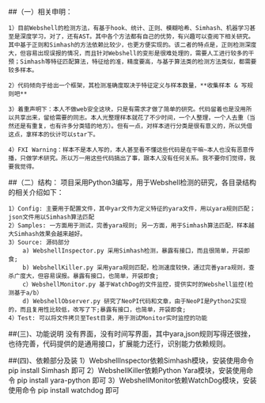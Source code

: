 ##（一）相关申明：
    
    1）目前Webshell的检测方法，有基于hook、统计、正则、模糊哈希、Simhash、机器学习甚至是深度学习，对了，还有AST。其中各个方法都有自己的优势，有兴趣可以查阅下相关研究。其中基于正则和Simhash的方法依赖比较少，也更方便实现的。该二者的特点是，正则检测深度大，但容易出现误报的情况，而且针对Webshell的变形是很难处理的，需要人工进行较多的干预；Simhash等特征匹配算法，特征给的准，精度要高，与基于算法类的检测方法类似，都需要较多样本。
    
    2）代码倾向于给出一个框架，其检测准确度取决于特征定义与样本数量，**收集样本 & 写规则吧**
    
    3）着重声明下：本人不做web安全这块，只是有需求才做了简单的研究。代码留着也是没用所以共享出来，留给需要的同志。本人光整理样本就花了不少时间，一个人整理，一个人去重（当然还是有重复，也有许多分类错的地方）。但有一点，对样本进行分类是很有意义的，所以凭借这点，拿样本的伙计可以star下。
    
    4）FXI Warning：样本不是本人写的，本人甚至看不懂这些代码是在干嘛~本人也没有恶意传播，只做学术研究。所以万一用这些代码搞出了事，跟本人没有任何关系。我不要你们觉得，我要我觉得。

##（二）结构：
	项目采用Python3编写，用于Webshell检测的研究，各目录结构的相关介绍如下：

	1）Config: 主要用于配置文件，其中yar文件为定义特征的yara文件，用以yara规则匹配；json文件用以Simhash算法匹配
	2）Samples: 一方面用于测试，完善yara规则; 另一方面，用于Simhash算法匹配，样本越大Simhash效果会越来越好。
	3）Source: 源码部分
		a) WebshellInspector.py 采用Simhash检测，暴露有接口，而且很简单，开袋即食;
		b) WebshellKiller.py 采用yara规则匹配，检测速度较快，通过完善yara规则，查杀广度大，但容易误报。暴露有接口，也简单，开袋即食;
		c）WebshellMonitor.py 基于WatchDog的文件监控，提供实时的Webshell监控(检测基于a/b）
		d) WebshellObserver.py 研究了NeoPI代码和文章，由于NeoPI是Python2实现的，而且复用性比较低，改写了下;暴露有接口，也简单，开袋即食;
	4）Test: 可以将文件拷贝至Test目录，用于测试Monitor实时监控的功能


##(三)、功能说明
	没有界面，没有时间写界面，其中yara,json规则写得还很挫，也待完善，代码提供的是通用接口，扩展能力还行，识别能力依赖规则。

##(四)、依赖部分及装
	1）WebshellInspector依赖Simhash模块，安装使用命令 pip install Simhash 即可
	2）WebshellKiller依赖Python Yara模块，安装使用命令 pip install yara-python 即可
	3）WebshellMonitor依赖WatchDog模块，安装使用命令 pip install watchdog 即可
       
